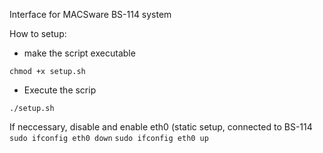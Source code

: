 Interface for MACSware BS-114 system

How to setup:
- make the script executable
```
chmod +x setup.sh
```
- Execute the scrip
```
./setup.sh
```

If neccessary, disable and enable eth0 (static setup, connected to BS-114
```sudo ifconfig eth0 down```
```sudo ifconfig eth0 up```
